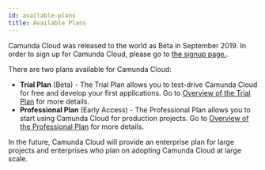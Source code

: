```yaml
---
id: available-plans
title: Available Plans
---
```


Camunda Cloud was released to the world as Beta in September 2019. In order to sign up for Camunda Cloud, please go to [the signup page.](https://accounts.cloud.camunda.io/signup).

There are two plans available for Camunda Cloud:

* **Trial Plan** (Beta) - The Trial Plan allows you to test-drive Camunda Cloud for free and develop your first applications. Go to [Overview of the Trial Plan](./trial_overview.md) for more details.
* **Professional Plan** (Early Access) - The Professional Plan allows you to start using Camunda Cloud for production projects. Go to [Overview of the Professional Plan](./professional_overview.md) for more details.

In the future, Camunda Cloud will provide an enterprise plan for large projects and enterprises who plan on adopting Camunda Cloud at large scale.
